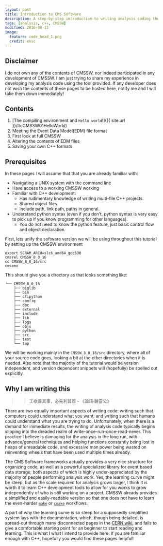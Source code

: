```yaml
---
layout: post
title: Introduction to CMS Software
description: A step-by-step introduction to writing analysis coding the CMSSW
tags: [analysis, c++, CMSSW]
modified: 2016-08-13
image:
  feature: code_head_1.png
  credit: ensc
---
```




## Disclaimer

I do not own any of the contents of CMSSW, nor indeed participated in any development of CMSSW. I am just trying to share my experience in developing my analysis code using the tool provided. If any developer does not wish the contents of these pages to be hosted here, notify me and I will take them down immediately!

## Contents

  1. [The compiling environment and `Hello world`!]({{ site.url }}/ItoCMSSW01HelloWorld)
  2. Meeting the Event Data Model(EDM) file format
  3. First look at full CMSSW
  4. Altering the contents of EDM files
  5. Saving your own C++ formats

## Prerequisites

In these pages I will assume that that you are already familiar with:

 * Navigating a UNIX system with the command line
 * Have access to a working CMSSW working
 * Familiar with C++ development:
   * Has rudimentary knowledge of writing multi-file C++ projects.
   * Shared object files.
   * Include path, link path, paths in general.
 * Understand python syntax (even if you don't, python syntax is very easy to pick up if you know programming for other languages).
   * You do not need to know the python feature, just basic control flow and object declaration.

First, lets unify the software version we will be using throughout this tutorial by setting up the CMSSW environment

```
export SCRAM_ARCH=slc6_amd64_gcc530
cmsrel CMSSW_8_0_16
cd CMSSW_8_0_16/src
cmsenv
```

This should give you a directory as that looks something like:

```
└── CMSSW_8_0_16
    ├── biglib
    ├── bin
    ├── cfipython
    ├── config
    ├── doc
    ├── external
    ├── include
    ├── lib
    ├── logs
    ├── objs
    ├── python
    ├── src
    ├── test
    └── tmp
```

We will be working mainly in the `CMSSW_8_0_16/src` directory, where all of your source code goes, looking a bit at the other directories when it is needed. Also note that the majority of the tutorial would be version independent, and version dependent snippets will (hopefully) be spelled out explicitly.

## Why I am writing this

>> 工欲善其事，必先利其器 - 《論語·魏靈公》

There are two equally important aspects of writing code: writing such that computers could understand what you want; and writing such that humans could understand what you are trying to do. Unfortunately, when there is a demand for immediate results, the writing of analysis code typically begins slipping into the dreaded realm of write-once-run-once-read-never. This practice I believe is damaging for the analysis in the long run, with advance/general techniques and helping functions constantly being lost in heaps of unreadable code, and excessive man power being wasted on reinventing wheels that have been used multiple times already.

The CMS Software frameworks actually provides a very nice structure for organizing code, as well as a powerful specialized library for event based data storage; both aspects of which is highly under-appreciated by the majority of people performing analysis work. Yes, the learning curve might be steep, but as the scale required for analysis grows larger, I think it is worth it to learn C++ development tools to allow for you works to grow independently of who is still working on a project. CMSSW already provides a simplified and easily-readable version so that one does not have to learn the even-harder [`make`](https://www.gnu.org/software/make/manual/make.html) or [`cmake`](https://cmake.org/) workflows.

A part of why the learning curve is so steep for a supposedly simplified system lays with the documentation, which, though being detailed, is spread-out through many disconnected pages in the [CERN wiki](https://twiki.cern.ch/twiki/bin/view/CMSPublic/WorkBookAnalysisOverviewIntroduction), and fails to give a comfortable starting point for an beginner to start reading and learning. This is what I what I intend to provide here: if you are familiar enough with C++, hopefully you would find these pages helpful!
